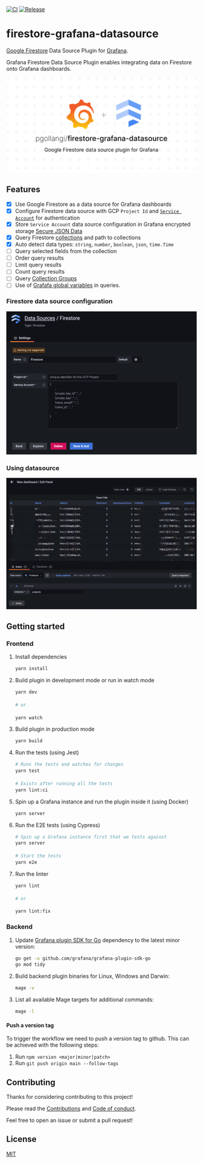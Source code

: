 [![CI](https://github.com/pgollangi/firestore-grafana-datasource/actions/workflows/ci.yml/badge.svg)](https://github.com/pgollangi/firestore-grafana-datasource/actions/workflows/ci.yml)
[![Release](https://github.com/pgollangi/firestore-grafana-datasource/actions/workflows/release.yml/badge.svg)](https://github.com/pgollangi/firestore-grafana-datasource/actions/workflows/release.yml)
# firestore-grafana-datasource

[Google Firestore](https://cloud.google.com/firestore) Data Source Plugin for [Grafana](https://grafana.com/).

Grafana Firestore Data Source Plugin enables integrating data on Firestore onto Grafana dashboards.

![](assets/firestore-grafana-datasource.svg)

## Features
- [x] Use Google Firestore as a data source for Grafana dashboards
- [x] Configure Firestore data source with GCP `Project Id` and [`Service Account`](https://cloud.google.com/firestore/docs/security/iam) for authentication
- [x] Store `Service Account` data source configuration in Grafana encrypted storage [Secure JSON Data](https://grafana.com/docs/grafana/latest/developers/plugins/add-authentication-for-data-source-plugins/#encrypt-data-source-configuration)
- [x] Query Firestore [collections](https://firebase.google.com/docs/firestore/data-model#collections) and path to collections
- [x] Auto detect data types: `string`, `number`, `boolean`, `json`, `time.Time`
- [ ] Query selected fields from the collection
- [ ] Order query results
- [ ] Limit query results
- [ ] Count query results
- [ ] Query [Collection Groups](https://firebase.blog/posts/2019/06/understanding-collection-group-queries)
- [ ] Use of [Grafafa global variables](https://grafana.com/docs/grafana/latest/dashboards/variables/add-template-variables/#global-variables) in queries.

### Firestore data source configuration

![](src/screenshots/firestore-datasource-configuration.png)

### Using datasource 
![](src/screenshots/query-with-firestore-datasource.png)

## Getting started

### Frontend

1. Install dependencies

   ```bash
   yarn install
   ```

2. Build plugin in development mode or run in watch mode

   ```bash
   yarn dev

   # or

   yarn watch
   ```

3. Build plugin in production mode

   ```bash
   yarn build
   ```

4. Run the tests (using Jest)

   ```bash
   # Runs the tests and watches for changes
   yarn test
   
   # Exists after running all the tests
   yarn lint:ci
   ```

5. Spin up a Grafana instance and run the plugin inside it (using Docker)

   ```bash
   yarn server
   ```

6. Run the E2E tests (using Cypress)

   ```bash
   # Spin up a Grafana instance first that we tests against 
   yarn server
   
   # Start the tests
   yarn e2e
   ```

7. Run the linter

   ```bash
   yarn lint
   
   # or

   yarn lint:fix
   ```

### Backend

1. Update [Grafana plugin SDK for Go](https://grafana.com/docs/grafana/latest/developers/plugins/backend/grafana-plugin-sdk-for-go/) dependency to the latest minor version:

   ```bash
   go get -u github.com/grafana/grafana-plugin-sdk-go
   go mod tidy
   ```

2. Build backend plugin binaries for Linux, Windows and Darwin:

   ```bash
   mage -v
   ```

3. List all available Mage targets for additional commands:

   ```bash
   mage -l
   ```

#### Push a version tag

To trigger the workflow we need to push a version tag to github. This can be achieved with the following steps:

1. Run `npm version <major|minor|patch>`
2. Run `git push origin main --follow-tags`


## Contributing
Thanks for considering contributing to this project!

Please read the [Contributions](CONTRIBUTING.md) and [Code of conduct](CODE_OF_CONDUCT.md). 

Feel free to open an issue or submit a pull request!

## License

[MIT](LICENSE)
